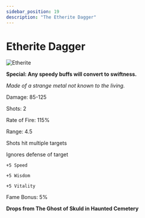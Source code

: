 ```yaml
---
sidebar_position: 19
description: "The Etherite Dagger"
---
```


# Etherite Dagger
![Etherite](https://i.imgur.com/ksib4rU.png)

**Special: Any speedy buffs will convert to swiftness.**

<i>Made of a strange metal not known to the living.</i>

Damage: 85-125

Shots: 2

Rate of Fire: 115%

Range: 4.5

Shots hit multiple targets

Ignores defense of target

    +5 Speed
    
    +5 Wisdom
    
    +5 Vitality

Fame Bonus: 5%

**Drops from The Ghost of Skuld in Haunted Cemetery**

